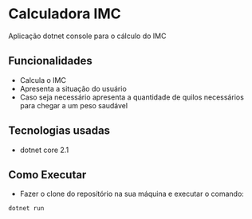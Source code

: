 # Calculadora IMC

Aplicação dotnet console para o cálculo do IMC

## Funcionalidades

- Calcula o IMC
- Apresenta a situação do usuário
- Caso seja necessário apresenta a quantidade de quilos necessários para chegar a um peso saudável

## Tecnologias usadas

- dotnet core 2.1

## Como Executar

- Fazer o clone do reposítório na sua máquina e executar o comando:

```
dotnet run
```
